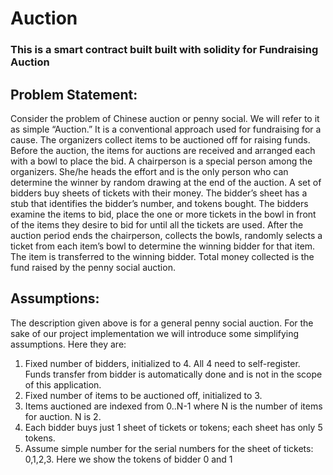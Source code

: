 # Auction
### This is a smart contract built built with solidity for Fundraising Auction

## Problem Statement:
Consider the problem of Chinese auction or penny social. We will refer to it as simple “Auction.” It is a
conventional approach used for fundraising for a cause. The organizers collect items to be auctioned off
for raising funds. Before the auction, the items for auctions are received and arranged each with a bowl
to place the bid. A chairperson is a special person among the organizers. She/he heads the effort and is
the only person who can determine the winner by random drawing at the end of the auction. A set of
bidders buy sheets of tickets with their money. The bidder’s sheet has a stub that identifies the bidder’s
number, and tokens bought.
The bidders examine the items to bid, place the one or more tickets in the bowl in front of the items they
desire to bid for until all the tickets are used. After the auction period ends the chairperson, collects the
bowls, randomly selects a ticket from each item’s bowl to determine the winning bidder for that item. The
item is transferred to the winning bidder. Total money collected is the fund raised by the penny social
auction.

## Assumptions:

The description given above is for a general penny social auction. For the sake of our project
implementation we will introduce some simplifying assumptions. Here they are:
1. Fixed number of bidders, initialized to 4. All 4 need to self-register. Funds transfer from bidder is
automatically done and is not in the scope of this application.
2. Fixed number of items to be auctioned off, initialized to 3.
3. Items auctioned are indexed from 0..N-1 where N is the number of items for auction. N is 2.
4. Each bidder buys just 1 sheet of tickets or tokens; each sheet has only 5 tokens.
5. Assume simple number for the serial numbers for the sheet of tickets: 0,1,2,3. Here we show the
tokens of bidder 0 and 1
